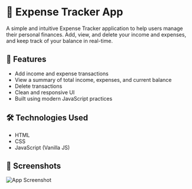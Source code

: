 # 💸 Expense Tracker App

A simple and intuitive Expense Tracker application to help users manage their personal finances. Add, view, and delete your income and expenses, and keep track of your balance in real-time.

## 🚀 Features

- Add income and expense transactions
- View a summary of total income, expenses, and current balance
- Delete transactions
- Clean and responsive UI
- Built using modern JavaScript practices

## 🛠️ Technologies Used

- HTML
- CSS
- JavaScript (Vanilla JS)

## 📸 Screenshots

![App Screenshot](./screenshots/img1.png) <!-- Update the path as per your repo structure -->


